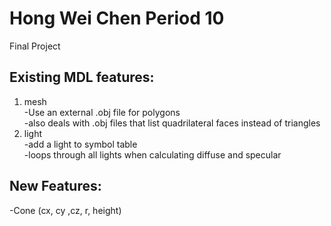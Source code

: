 # Hong Wei Chen Period 10
Final Project

## Existing MDL features: 
1. mesh      
  -Use an external .obj file for polygons  
  -also deals with .obj files that list quadrilateral faces instead of triangles  
2. light  
  -add a light to symbol table          
  -loops through all lights when calculating diffuse and specular  
  
## New Features:
  -Cone (cx, cy ,cz, r, height)
  
